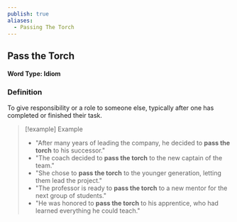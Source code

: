 ```yaml
---
publish: true
aliases:
  - Passing The Torch
---
```


## Pass the Torch
#### Word Type: Idiom

### Definition
To give responsibility or a role to someone else, typically after one has completed or finished their task.

> [!example] Example
> 
> - "After many years of leading the company, he decided to **pass the torch** to his successor."
> - "The coach decided to **pass the torch** to the new captain of the team."
> - "She chose to **pass the torch** to the younger generation, letting them lead the project."
> - "The professor is ready to **pass the torch** to a new mentor for the next group of students."
> - "He was honored to **pass the torch** to his apprentice, who had learned everything he could teach."
